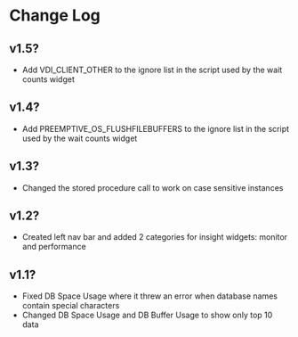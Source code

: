 # Change Log

## v1.5?
* Add VDI_CLIENT_OTHER to the ignore list in the script used by the wait counts widget

## v1.4?
* Add PREEMPTIVE_OS_FLUSHFILEBUFFERS to the ignore list in the script used by the wait counts widget

## v1.3?
* Changed the stored procedure call to work on case sensitive instances

## v1.2?
* Created left nav bar and added 2 categories for insight widgets: monitor and performance

## v1.1?
* Fixed DB Space Usage where it threw an error when database names contain special characters
* Changed DB Space Usage and DB Buffer Usage to show only top 10 data
